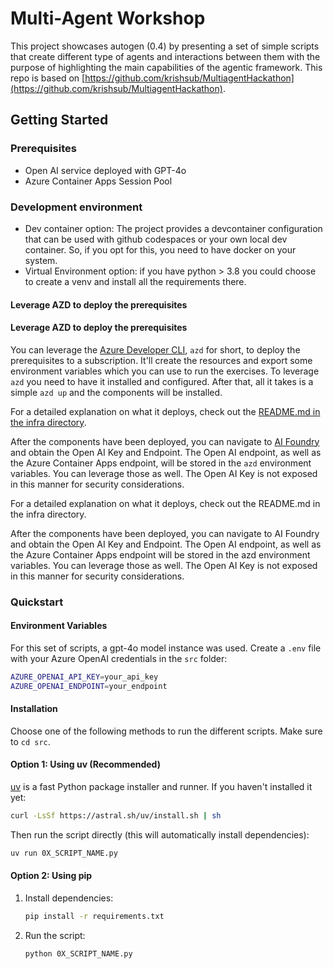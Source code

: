 
# Multi-Agent Workshop

This project showcases autogen (0.4) by presenting a set of simple scripts that create different type of agents and interactions between them with the purpose of highlighting the main capabilities of the agentic framework. This repo is based on [https://github.com/krishsub/MultiagentHackathon](https://github.com/krishsub/MultiagentHackathon).

## Getting Started

### Prerequisites

- Open AI service deployed with GPT-4o
- Azure Container Apps Session Pool

### Development environment

- Dev container option: The project provides a devcontainer configuration that can be used with github codespaces or your own local dev container. So, if you opt for this, you need to have docker on your system.
- Virtual Environment option: if you have python > 3.8 you could choose to create a venv and install all the requirements there.

#### Leverage AZD to deploy the prerequisites

#### Leverage AZD to deploy the prerequisites
You can leverage the [Azure Developer CLI](https://learn.microsoft.com/azure/developer/azure-developer-cli/), `azd` for short, to deploy the prerequisites to a subscription. It'll create the resources and export some environment variables which you can use to run the exercises. To leverage `azd` you need to have it installed and configured. After that, all it takes is a simple `azd up` and the components will be installed.

For a detailed explanation on what it deploys, check out the [README.md in the infra directory](/infra/README.md).

After the components have been deployed, you can navigate to [AI Foundry](https://ai.azure.com/) and obtain the Open AI Key and Endpoint. The Open AI endpoint, as well as the Azure Container Apps endpoint, will be stored in the `azd` environment variables. You can leverage those as well. The Open AI Key is not exposed in this manner for security considerations.

For a detailed explanation on what it deploys, check out the README.md in the infra directory.

After the components have been deployed, you can navigate to AI Foundry and obtain the Open AI Key and Endpoint. The Open AI endpoint, as well as the Azure Container Apps endpoint will be stored in the azd environment variables. You can leverage those as well. The Open AI Key is not exposed in this manner for security considerations.
### Quickstart

#### Environment Variables

For this set of scripts, a gpt-4o model instance was used.
Create a `.env` file with your Azure OpenAI credentials in the `src` folder:

```bash
AZURE_OPENAI_API_KEY=your_api_key
AZURE_OPENAI_ENDPOINT=your_endpoint
```

#### Installation

Choose one of the following methods to run the different scripts. Make sure to `cd src`.

#### Option 1: Using uv (Recommended)

[uv](https://github.com/astral-sh/uv) is a fast Python package installer and runner. If you haven't installed it yet:

```bash
curl -LsSf https://astral.sh/uv/install.sh | sh
```

Then run the script directly (this will automatically install dependencies):

```bash
uv run 0X_SCRIPT_NAME.py
```

#### Option 2: Using pip

1. Install dependencies:

   ```bash
   pip install -r requirements.txt
   ```

2. Run the script:

   ```bash
   python 0X_SCRIPT_NAME.py
   ```

